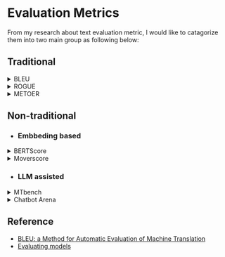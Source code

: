 # Evaluation Metrics
From my research about text evaluation metric, I would like to catagorize them into two main group as following below:

## Traditional 

<details><summary>
  BLEU
</summary>
<br>
  
**BLEU** <img width="138" alt="image" src="https://github.com/RadchaneepornC/LargeLanguageModels/assets/100735165/f9319f48-b5ae-4eae-b85f-53bfd5a76210">
 stands for **B**i**L**ingual **E**valuation **U**nderstudy
- **measures** the similarity of the machine-translated text to a set of high quality reference
- **score** is in the range of [0,1], 1.0 = perfect score
- **formula**

![Alt text](image/BLEU.jpg)


- **example of calculation**

![Alt text](image/Ex_BLEU.jpg)

  
- **tradeoffs**

   - **BLEU is a Corpus-based Metric:** fighting and battling are not be captured as common unigram
   - **normalization and tokenization:** prior to computing the BLEU score, both the reference and candidate translations are normalized and tokenized. The choice of normalization and tokenization steps significantly affect the final BLEU score.


  
- **code for implementation**









</details>

<details><summary>
  ROGUE
</summary></details>
<details><summary>
  METOER
</summary></details>


## Non-traditional 

- ### **Embbeding based**
<details><summary>
  BERTScore
</summary></details>

<details><summary>
 Moverscore
</summary></details>

 - ### **LLM assisted**

<details><summary>
 MTbench
</summary></details>

<details><summary>
Chatbot Arena
</summary></details>


## Reference 
- [BLEU: a Method for Automatic Evaluation of Machine Translation](https://aclanthology.org/P02-1040.pdf)
- [Evaluating models](https://cloud.google.com/translate/automl/docs/evaluate)
